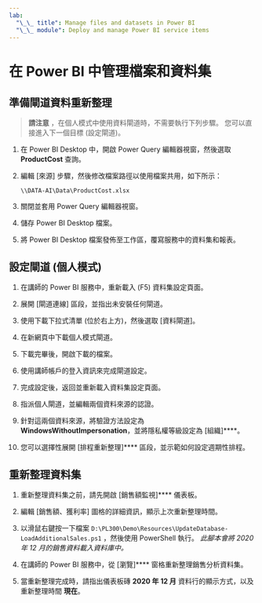 ```yaml
---
lab:
  "\_\_ title": Manage files and datasets in Power BI
  "\_\_ module": Deploy and manage Power BI service items
---
```

# 在 Power BI 中管理檔案和資料集

## 準備閘道資料重新整理

> **請注意** ，在個人模式中使用資料閘道時，不需要執行下列步驟。 您可以直接進入下一個目標 (設定閘道)。

1. 在 Power BI Desktop 中，開啟 Power Query 編輯器視窗，然後選取 **ProductCost** 查詢。

1. 編輯 [來源] 步驟，然後修改檔案路徑以使用檔案共用，如下所示：

    `\\DATA-AI\Data\ProductCost.xlsx`

1. 關閉並套用 Power Query 編輯器視窗。

1. 儲存 Power BI Desktop 檔案。

1. 將 Power BI Desktop 檔案發佈至工作區，覆寫服務中的資料集和報表。

## 設定閘道 (個人模式)

1. 在講師的 Power BI 服務中，重新載入 (F5) 資料集設定頁面。

1. 展開 [閘道連線] 區段，並指出未安裝任何閘道。

1. 使用下載下拉式清單 (位於右上方)，然後選取 [資料閘道]。

1. 在新網頁中下載個人模式閘道。

1. 下載完畢後，開啟下載的檔案。

1. 使用講師帳戶的登入資訊來完成閘道設定。

1. 完成設定後，返回並重新載入資料集設定頁面。

1. 指派個人閘道，並編輯兩個資料來源的認證。

1. 針對這兩個資料來源，將驗證方法設定為 **WindowsWithoutImpersonation**，並將隱私權等級設定為 [組織]****。

1. 您可以選擇性展開 [排程重新整理]**** 區段，並示範如何設定週期性排程。

## 重新整理資料集

1. 重新整理資料集之前，請先開啟 [銷售額監視]**** 儀表板。

1. 編輯 [銷售額、獲利率] 圖格的詳細資訊，顯示上次重新整理時間。

1. 以滑鼠右鍵按一下檔案 `D:\PL300\Demo\Resources\UpdateDatabase-LoadAdditionalSales.ps1` ，然後使用 PowerShell 執行。 *此腳本會將 2020 年 12 月的銷售資料載入資料庫中。*

1. 在講師的 Power BI 服務中，從 [瀏覽]**** 窗格重新整理銷售分析資料集。

1. 當重新整理完成時，請指出儀表板磚 **2020 年 12 月** 資料行的顯示方式，以及重新整理時間 **現在**。
